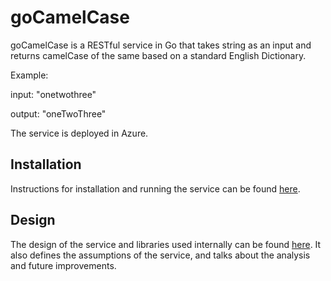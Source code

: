 # goCamelCase

goCamelCase is a RESTful service in Go that takes string as an input and returns camelCase of the same based on a standard English Dictionary. 

Example:

input: "onetwothree"

output: "oneTwoThree" 

The service is deployed in Azure.

## Installation

Instructions for installation and running the service can be found [here](https://github.com/mugdhabondre/goCamelCase/installAndGo.md).

##  Design

The design of the service and libraries used internally can be found [here](https://github.com/mugdhabondre/goCamelCase/Design.md).
It also defines the assumptions of the service, and talks about the analysis and future improvements.
 




